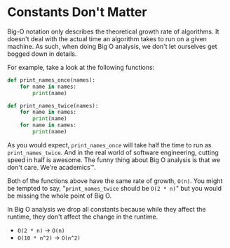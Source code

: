 # Constants Don't Matter

Big-O notation only describes the theoretical growth rate of algorithms. It doesn't deal with the actual time an algorithm takes to run on a given machine. As such, when doing Big O analysis, we don't let ourselves get bogged down in details.

For example, take a look at the following functions:

```py
def print_names_once(names):
    for name in names:
        print(name)
```

```py
def print_names_twice(names):
    for name in names:
        print(name)
    for name in names:
        print(name)
```

As you would expect, `print_names_once` will take half the time to run as `print_names_twice`. And in the real world of software engineering, cutting speed in half is awesome. The funny thing about Big O analysis is that we don't care. We're academics™.

Both of the functions above have the same rate of growth, `O(n)`. You might be tempted to say, "`print_names_twice` should be `O(2 * n)`" but you would be missing the whole point of Big O.

In Big O analysis we drop all constants because while they affect the runtime, they don't affect the change in the runtime.

- `O(2 * n)` -> `O(n)`
- `O(10 * n^2)` -> `O(n^2)`

